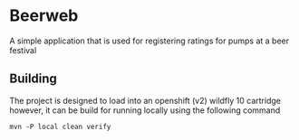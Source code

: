 Beerweb
=======

A simple application that is used for registering ratings for pumps at a beer festival

Building
--------

The project is designed to load into an openshift (v2) wildfly 10 cartridge however, it can be build for running locally using the following command

    mvn -P local clean verify
    
